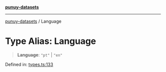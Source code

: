 [**punuy-datasets**](../README.md)

***

[punuy-datasets](../README.md) / Language

# Type Alias: Language

> **Language**: `"pt"` \| `"en"`

Defined in: [types.ts:133](https://github.com/andrefs/punuy-datasets/blob/53a441099ebff765167ff3a64fddcb724911b63b/src/lib/types.ts#L133)
